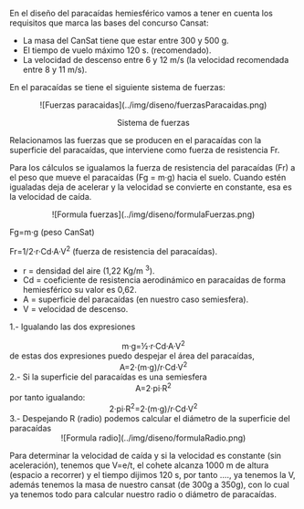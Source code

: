 En el diseño del paracaídas hemiesférico vamos a tener en cuenta los requisitos que marca las bases del concurso Cansat:

* La masa del CanSat tiene que estar entre 300 y 500 g.
* El tiempo de vuelo máximo 120 s. (recomendado).
* La velocidad de descenso entre 6 y 12 m/s (la velocidad recomendada entre 8 y 11 m/s).

En el paracaídas se tiene el siguiente sistema de fuerzas:
<center>
![Fuerzas paracaidas](../img/diseno/fuerzasParacaidas.png)

Sistema de fuerzas
</center>

Relacionamos las fuerzas que se producen en el paracaídas con la superficie del paracaídas, que interviene como fuerza de resistencia Fr. 

Para los cálculos se igualamos la fuerza de resistencia del paracaídas (Fr) a el peso que mueve el paracaídas (Fg = m·g) hacia el suelo. Cuando estén igualadas deja de acelerar y la velocidad se convierte en constante, esa es la velocidad de caída.
<center>
![Formula fuerzas](../img/diseno/formulaFuerzas.png)
</center>

Fg=m·g (peso CanSat)

Fr=1/2·r·Cd·A·V<sup>2</sup> (fuerza de resistencia del paracaídas).

* r = densidad del aire (1,22 Kg/m <sup>3</sup>).
* Cd = coeficiente de resistencia aerodinámico en paracaídas de forma hemiesférico su valor es 0,62.
* A = superficie del paracaídas (en nuestro caso semiesfera).
* V = velocidad de descenso.

1.- Igualando las dos expresiones
<center> m·g=½·r·Cd·A·V<sup>2</sup> </center>
de estas dos expresiones puedo despejar el área del paracaídas, <center>A=2·(m·g)/r·Cd·V<sup>2</sup></center>
2.- Si la superficie del paracaídas es una semiesfera 
<center>A=2·pi·R<sup>2</sup></center>
por tanto igualando:
<center>2·pi·R<sup>2</sup>=2·(m·g)/r·Cd·V<sup>2</sup></center>
3.- Despejando R (radio) podemos calcular el diámetro de la superficie del paracaídas
<center>
![Formula radio](../img/diseno/formulaRadio.png)
</center>

Para determinar la velocidad de caída y si la velocidad es constante (sin aceleración), tenemos que V=e/t, el cohete alcanza 1000 m de altura (espacio a recorrer) y el tiempo dijimos 120 s, por tanto …., ya tenemos la V, además tenemos la masa de nuestro cansat (de 300g a 350g), con lo cual ya tenemos todo para calcular nuestro radio o diámetro de paracaídas.
